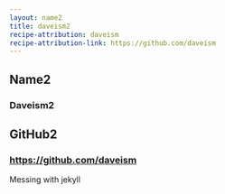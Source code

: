 ```yaml
---
layout: name2
title: daveism2
recipe-attribution: daveism
recipe-attribution-link: https://github.com/daveism
---
```



## Name2
### Daveism2
## GitHub2
### https://github.com/daveism

Messing with jekyll
